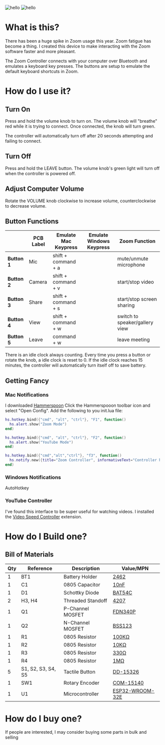 ![hello](media/TITLE2.BMP)
![hello](media/both3.BMP)
# What is this?
There has been a huge spike in Zoom usage this year. Zoom fatigue has become a thing. I created this device to make interacting with the Zoom software faster and more pleasant.

The Zoom Controller connects with your computer over Bluetooth and emulates a keyboard key presses. The buttons are setup to emulate the default keyboard shortcuts in Zoom.  

# How do I use it?
## Turn On
Press and hold the volume knob to turn on. The volume knob will "breathe" red while it is trying to connect. Once connected, the knob will turn green. 

The controller will automatically turn off after 20 seconds attempting and failing to connect.

## Turn Off
Press and hold the LEAVE button. The volume knob's green light will turn off when the controller is powered off.

## Adjust Computer Volume
Rotate the VOLUME knob clockwise to increase volume, counterclockwise to decrease volume.

## Button Functions
|              | PCB Label | Emulate Mac Keypress | Emulate Windows Keypress | Zoom Function                  |
|--------------|-----------|----------------------|--------------------------|--------------------------------|
| **Button 1** | Mic       | shift + command + a  |                          | mute/unmute microphone         |
| **Button 2** | Camera    | shift + command + v  |                          | start/stop video               |
| **Button 3** | Share     | shift + command + s  |                          | start/stop screen sharing      |
| **Button 4** | View      | shift + command + w  |                          | switch to speaker/gallery view |
| **Button 5** | Leave     | command + w          |                          | leave meeting                  |

There is an idle clock always counting. Every time you press a button or rotate the knob, a idle clock is reset to 0. If the idle clock reaches 15 minutes, the controller will automatically turn itself off to save battery.

## Getting Fancy
### Mac Notifications
I downloaded [Hammerspoon](https://www.hammerspoon.org/)
Click the Hammerspooon toolbar icon and select "Open Config".
Add the following to you init.lua file:
```lua
hs.hotkey.bind({"cmd", "alt", "ctrl"}, "F1", function()
  hs.alert.show("Zoom Mode")
end)

hs.hotkey.bind({"cmd", "alt", "ctrl"}, "F2", function()
  hs.alert.show("YouTube Mode")
end)

hs.hotkey.bind({"cmd","alt","ctrl"}, "f3", function()
  hs.notify.new({title="Zoom Controller", informativeText="Controller has been idle for 5 minutes\n Press key to keep awake"}):send()
end)
```
### Windows Notifications
AutoHotkey


### YouTube Controller
I've found this interface to be super useful for watching videos. I installed the [Video Speed Controller](https://chrome.google.com/webstore/detail/video-speed-controller/nffaoalbilbmmfgbnbgppjihopabppdk) extension. 


# How do I Build one?
## Bill of Materials
| Qty | Reference          | Description       | Value/MPN                                                                                                    | 
|-----|--------------------|-------------------|--------------------------------------------------------------------------------------------------------------|
| 1   | BT1                | Battery Holder    | [2462](https://www.digikey.com/product-detail/en/keystone-electronics/2466/36-2466-ND/303815)                | 
| 1   | C1                 | 0805 Capacitor    | [10nF](~)                                                                                                    | 
| 1   | D1                 | Schottky Diode    | [BAT54C](http://www.diodes.com/_files/datasheets/ds11005.pdf)                                                | 
| 2   | H3, H4             | Threaded Standoff | [4207](https://www.adafruit.com/product/4207)                                                                | 
| 1   | Q1                 | P-Channel MOSFET  | [FDN340P](https://www.digikey.com/products/en?keywords=FDN340PCT-ND)                                         | 
| 1   | Q2                 | N-Channel MOSFET  | [BSS123](https://www.digikey.com/products/en?keywords=BSS123LT1GOSCT-ND)                                     | 
| 1   | R1                 | 0805 Resistor     | [100KΩ](~)                                                                                                   | 
| 1   | R2                 | 0805 Resistor     | [10KΩ](~)                                                                                                    | 
| 1   | R3                 | 0805 Resistor     | [330Ω](~)                                                                                                    | 
| 1   | R4                 | 0805 Resistor     | [1MΩ](~)                                                                                                     | 
| 5   | S1, S2, S3, S4, S5 | Tactile Button    | [DD-15326](https://www.sparkfun.com/products/15326)                                                          | 
| 1   | SW1                | Rotary Encoder    | [COM-15140](https://www.sparkfun.com/products/15140)                                                         | 
| 1   | U1                 | Microcontroller   | [ESP32-WROOM-32E](https://www.digikey.com/en/products/detail/espressif-systems/ESP32-WROOM-32E-4MB/11613125) | 


# How do I buy one?
If people are interested, I may consider buying some parts in bulk and selling 